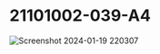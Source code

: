 # 21101002-039-A4

![Screenshot 2024-01-19 220307](https://github.com/ammar886/21101002-039-A4/assets/81477038/f2f1275d-82ca-4840-8fdd-e2b1590159a1)
